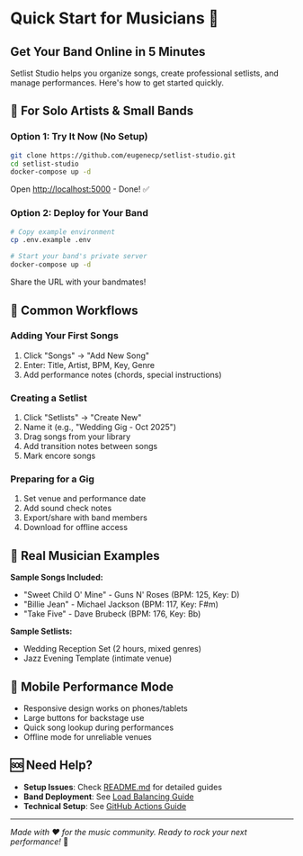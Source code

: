 # Quick Start for Musicians 🎵

## Get Your Band Online in 5 Minutes

Setlist Studio helps you organize songs, create professional setlists, and manage performances. Here's how to get started quickly.

## 🚀 For Solo Artists & Small Bands

### Option 1: Try It Now (No Setup)
```bash
git clone https://github.com/eugenecp/setlist-studio.git
cd setlist-studio
docker-compose up -d
```
Open [http://localhost:5000](http://localhost:5000) - Done! ✅

### Option 2: Deploy for Your Band
```bash
# Copy example environment
cp .env.example .env

# Start your band's private server
docker-compose up -d
```
Share the URL with your bandmates!

## 🎼 Common Workflows

### Adding Your First Songs
1. Click "Songs" → "Add New Song"
2. Enter: Title, Artist, BPM, Key, Genre
3. Add performance notes (chords, special instructions)

### Creating a Setlist
1. Click "Setlists" → "Create New"
2. Name it (e.g., "Wedding Gig - Oct 2025")
3. Drag songs from your library
4. Add transition notes between songs
5. Mark encore songs

### Preparing for a Gig
1. Set venue and performance date
2. Add sound check notes
3. Export/share with band members
4. Download for offline access

## 🎯 Real Musician Examples

**Sample Songs Included:**
- "Sweet Child O' Mine" - Guns N' Roses (BPM: 125, Key: D)
- "Billie Jean" - Michael Jackson (BPM: 117, Key: F#m)  
- "Take Five" - Dave Brubeck (BPM: 176, Key: Bb)

**Sample Setlists:**
- Wedding Reception Set (2 hours, mixed genres)
- Jazz Evening Template (intimate venue)

## 📱 Mobile Performance Mode

- Responsive design works on phones/tablets
- Large buttons for backstage use
- Quick song lookup during performances
- Offline mode for unreliable venues

## 🆘 Need Help?

- **Setup Issues**: Check [README.md](../README.md) for detailed guides
- **Band Deployment**: See [Load Balancing Guide](load-balancing-guide.md)
- **Technical Setup**: See [GitHub Actions Guide](github-actions-guide.md)

---

*Made with ❤️ for the music community. Ready to rock your next performance!* 🎸